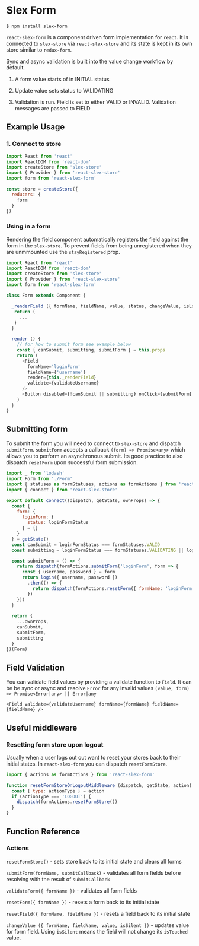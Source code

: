 # Slex Form

```
$ npm install slex-form
```

`react-slex-form` is a component driven form implementation for `react`. It is connected to `slex-store` via `react-slex-store` and its state is kept in its own store similar to `redux-form`.

Sync and async validation is built into the value change workflow by default.

1. A form value starts of in INITIAL status

2. Update value sets status to VALIDATING

3. Validation is run. Field is set to either VALID or INVALID. Validation messages are passed to FIELD

## Example Usage

### 1. Connect to store

```javascript
import React from 'react'
import ReactDOM from 'react-dom'
import createStore from 'slex-store'
import { Provider } from 'react-slex-store'
import form from 'react-slex-form'

const store = createStore({
  reducers: {
    form
  }
})

```

### Using in a form

Rendering the field component automatically registers the field against the form in the `slex-store`. To prevent fields from being unregistered when they are unmmounted use the `stayRegistered` prop.

```javascript
import React from 'react'
import ReactDOM from 'react-dom'
import createStore from 'slex-store'
import { Provider } from 'react-slex-store'
import form from 'react-slex-form'

class Form extends Component {

  _renderField ({ formName, fieldName, value, status, changeValue, isLoading, isTouched, messages }) {
   return (
     ...
   ) 
  }

  render () {
    // for how to submit form see example below
    const { canSubmit, submitting, submitForm } = this.props
    return (
      <Field
        formName='loginForm'
        fieldName={'username'}
        render={this._renderField}
        validate={validateUsername}
      />
      <Button disabled={!canSubmit || submitting} onClick={submitForm} />
    )
  }
}
```

## Submitting form

To submit the form you will need to connect to `slex-store` and dispatch `submitForm`. `submitForm` accepts a callback `(form) => Promise<any>` which allows you to perform an asynchronous submit. Its good practice to also dispatch `resetForm` upon successful form submission.

```javascript
import _ from 'lodash'
import Form from './Form'
import { statuses as formStatuses, actions as formActions } from 'react-slex-form'
import { connect } from 'react-slex-store'

export default connect((dispatch, getState, ownProps) => {
  const {
    form: {
      loginForm: {
        status: loginFormStatus
      } = {}
    }
  } = getState()
  const canSubmit = loginFormStatus === formStatuses.VALID
  const submitting = loginFormStatus === formStatuses.VALIDATING || loggingIn

  const submitForm = () => {
    return dispatch(formActions.submitForm('loginForm', form => {
      const { username, password } = form
      return login({ username, password })
        .then(() => {
          return dispatch(formActions.resetForm({ formName: 'loginForm' }))
        })
    }))
  }
 
  return {
    ...ownProps,
    canSubmit,
    submitForm,
    submitting
  }
})(Form)

```


## Field Validation

You can validate field values by providing a validate function to `Field`. It can be be sync or async and resolve `Error` for any invalid values `(value, form) => Promise<Error|any> || Error|any`

```
<Field validate={validateUsername} formName={formName} fieldName={fieldName} />
```

## Useful middleware

### Resetting form store upon logout

Usually when a user logs out out want to reset your stores back to their initial states. In `react-slex-form` you can dispatch `resetFormStore`.

```javascript
import { actions as formActions } from 'react-slex-form'

function resetFormStoreOnLogoutMiddleware (dispatch, getState, action) {
  const { type: actionType } = action
  if (actionType === 'LOGOUT') {
    dispatch(formActions.resetFormStore())
  }
}
```

## Function Reference

### Actions

`resetFormStore()` - sets store back to its initial state and clears all forms

`submitForm(formName, submitCallback)` - validates all form fields before resolving with the result of `submitCallback`

`validateForm({ formName })` - validates all form fields

`resetForm({ formName })` - resets a form back to its initial state

`resetField({ formName, fieldName })` - resets a field back to its initial state

`changeValue ({ formName, fieldName, value, isSilent })` - updates value for form field. Using `isSilent` means the field will not change its `isTouched` value.
